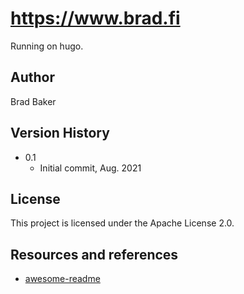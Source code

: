 # https://www.brad.fi

Running on hugo.

## Author

Brad Baker  

## Version History

* 0.1
    * Initial commit, Aug. 2021

## License

This project is licensed under the Apache License 2.0.

## Resources and references

* [awesome-readme](https://github.com/matiassingers/awesome-readme)
